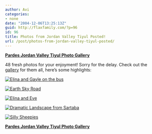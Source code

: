 ```yaml
---
author: Avi
categories:
- none
date: "2004-12-06T13:25:13Z"
guid: http://flaxfamily.com/?p=96
id: 96
title: Photos from Jordan Valley Tiyul Posted!
url: /post/photos-from-jordan-valley-tiyul-posted/
---
```

<a href="http://flaxfamily.com/gallery/pardesjordanvalleytiyul" style="font-size: bigger; font-weight: bold;">Pardes Jordan Valley Tiyul Photo Gallery</a>

48 fresh photos for your enjoyment! Sorry for the delay. Check out the [gallery](http://flaxfamily.com/gallery/pardesjordanvalleytiyul) for them all, here&#8217;s some highlights:

[![Elina and Gayle on the bus](http://flaxfamily.com/albums/pardesjordanvalleytiyul/IMGP3214.thumb.jpg)](http://flaxfamily.com/gallery/pardesjordanvalleytiyul/IMGP3214)

[![Earth Sky Road](http://flaxfamily.com/albums/pardesjordanvalleytiyul/IMGP3218.thumb.jpg)](http://flaxfamily.com/gallery/pardesjordanvalleytiyul/IMGP3218)

[![Elina and Eve](http://flaxfamily.com/albums/pardesjordanvalleytiyul/IMGP3241.thumb.jpg)](http://flaxfamily.com/gallery/pardesjordanvalleytiyul/IMGP3241)

[![Dramatic Landscape from Sartaba](http://flaxfamily.com/albums/pardesjordanvalleytiyul/IMGP3242.thumb.jpg)](http://flaxfamily.com/gallery/pardesjordanvalleytiyul/IMGP3242)

[![Silly Sheepies](http://flaxfamily.com/albums/pardesjordanvalleytiyul/IMGP3325.thumb.jpg)](http://flaxfamily.com/gallery/pardesjordanvalleytiyul/IMGP3325)

<a href="http://flaxfamily.com/gallery/pardesjordanvalleytiyul" style="font-size: bigger; font-weight: bold;">Pardes Jordan Valley Tiyul Photo Gallery</a>